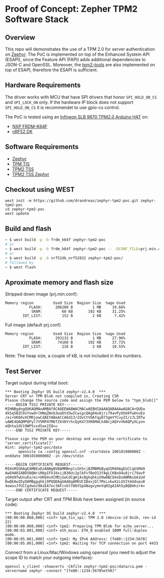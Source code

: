 # Proof of Concept: Zepher TPM2 Software Stack

## Overview
This repo will demonstrates the use of a TPM 2.0 for server authentication on
[Zephyr](https://www.zephyrproject.org). The PoC is implemented on top of the
Enhanced System API (ESAPI), since the Feature API (FAPI) adds additional
dependencies to JSON-C and OpenSSL. Moreover, the
[tpm2-tools](https://github.com/tpm2-software/tpm2-tools) are also implemented
on top of ESAPI, therefore the ESAPI is sufficient.

## Hardware Requirements
The driver works with MCU that have SPI drivers that honor `SPI_HOLD_ON_CS` and
`SPI_LOCK_ON` only. If the hardware IP block does not support `SPI_HOLD_ON_CS`
it is recommendet to use gpio-cs control.

The PoC is tested using an [Infineon SLB 9670 TPM2.0 Arduino HAT](https://buyzero.de/products/arduino-adapter-for-letstrust-tpm)
on:
 - [NXP FRDM-K64F](https://docs.zephyrproject.org/latest/boards/arm/frdm_k64f/doc/index.html)
 - [nRF52 DK](https://docs.zephyrproject.org/latest/boards/arm/nrf52dk_nrf52832/doc/index.html)

## Software Requirements
 - [Zephyr](https://github.com/zephyrproject-rtos)
 - [TPM TIS](https://github.com/drandreas/tpm-tis-spi)
 - [TPM2 TSS](https://github.com/tpm2-software/tpm2-tss)
 - [TPM2 TSS Zephyr](https://github.com/drandreas/tpm2-tss-zephyr)

## Checkout using WEST
```
west init -m https://github.com/drandreas/zephyr-tpm2-poc.git zephyr-tpm2-poc
cd zephyr-tpm2-poc
west update
```
## Build and flash
```sh
~ $ west build -p -b frdm_k64f zephyr-tpm2-poc
# or
~ $ west build -p -b frdm_k64f zephyr-tpm2-poc -- -DCONF_FILE=prj.min.conf
# or
~ $ west build -p -b nrf52dk_nrf52832 zephyr-tpm2-poc/
# followed by
~ $ west flash
```

## Aproximate memory and flash size
Stripped down image (prj.min.conf):
```
Memory region         Used Size  Region Size  %age Used
           FLASH:      206200 B         1 MB     19.66%
            SRAM:         60 KB       192 KB     31.25%
        IDT_LIST:         152 B         2 KB      7.42%
```

Full image (default prj.conf)
```
Memory region         Used Size  Region Size  %age Used
           FLASH:      293132 B         1 MB     27.96%
            SRAM:       74160 B       192 KB     37.72%
        IDT_LIST:         216 B         2 KB     10.55%
```
Note: The heap size, a couple of kB, is not included in this numbers.

## Test Server
Target output during inital boot:
```
*** Booting Zephyr OS build zephyr-v2.4.0  ***
Server CRT or TPM Blob not compiled in, Creating CSR
Please change the source code and assign the PEM below to "tpm_blob[]"
-----BEGIN TSS2 PRIVATE KEY-----
MIHNBgdngQUKAQMAoAMBAf8CAQEEWABWACMACwAEBHIAAAAQABAAAwAQACA+QUDa
4kSqSBZCOsYowd+lHNqZWxb3waDtd3wICwigcQAgO4u8jri79avPyOXm9fwUnuEo
/ei+UKQ4vXCMDjowCdAEYABeACCA6d13/ZdvCtVOAfqyD73gmYYCuyZI/zJLIRTw
uAWE4QAQMPQPyl7V5MFH7MbTZkV6YrhcQyK473XR6MALh4NcjAQYvV6AQPyXLyon
eQhtw1dV19WP5zxdSax2IQ==
-----END TSS2 PRIVATE KEY-----

Please sign the PEM on your desktop and assign the certificate to "server_certificate[]"
Hint: zephyr-tpm2-poc/data
      openssle ca -config openssl.cnf -startdate 200101000000Z -enddate 300101000000Z -in /dev/stdin

-----BEGIN CERTIFICATE REQUEST-----
MIHsMIGRAgEAMBExDzANBgNVBAMMBnplcGh5cjBZMBMGByqGSM49AgEGCCqGSM49
AwEHA0IABD5BQNriRKpIFkI6xijB36Uc2plbFvfBoO13fAgLCKBxO4u8jri79avP
yOXm9fwUnuEo/ei+UKQ4vXCMDjowCdCgHjAcBgkqhkiG9w0BCQ4xDzANMAsGA1Ud
DwQEAwIDyDAMBggqhkjOPQQDAgUAA0gAMEUCIBoxjDl7MsLxkwXzLUV2tmUdxpu8
4owovJfUCCgdwoz9AiEA7oc3AFcvblYO6VSpGNagvymnVqH2gAIAh5yBQDmhzr4=
-----END CERTIFICATE REQUEST-----
```

Target output after CRT and TPM Blob have been assigned (in source code):
```
*** Booting Zephyr OS build zephyr-v2.4.0  ***
[00:00:00.060,000] <inf> tpm_tis_spi: TPM 2.0 (device-id 0x1b, rev-id 22)
[00:00:00.060,000] <inf> tpm2: Preparing TPM Blob for echo_server...
[00:00:03.001,000] <inf> eth_mcux: ETH_0 enabled 100M full-duplex mode.
[00:00:05.061,000] <inf> tpm2: My IPv6 Address: [fe80::1234:5678]
[00:00:05.061,000] <inf> tpm2: Waiting for TCP connection on port 4433
```

Connect from a Linux/Mac/Windows using openssl (you need to adjust the scope ID to match your outgoing interface):
```
openssl s_client -showcerts -CAfile zephyr-tpm2-poc/data/ca.pem -servername zephyr -connect "[fe80::1234:5678%eth0]"
```
